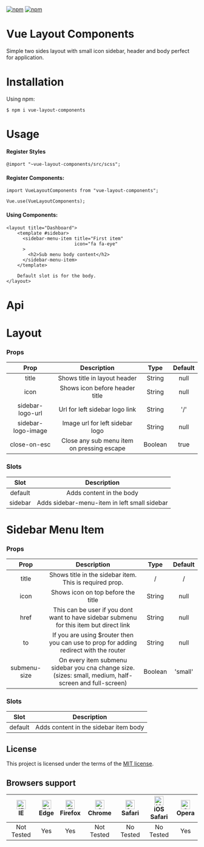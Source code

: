 [![npm](https://img.shields.io/npm/v/vue-layout-components.svg?style=for-the-badge)](https://www.npmjs.com/package/vue-layout-component)
[![npm](https://img.shields.io/npm/l/vue-layout-components.svg?style=for-the-badge)](LICENSE)

# Vue Layout Components
Simple two sides layout with small icon sidebar, header and body perfect for application.

# Installation

Using npm:
```shell
$ npm i vue-layout-components
```

# Usage
#### Register Styles
```shell
@import "~vue-layout-components/src/scss";
```
#### Register Components:
```shell
import VueLayoutComponents from "vue-layout-components";

Vue.use(VueLayoutComponents);
```
#### Using Components:
```shell
<layout title="Dashboard">
    <template #sidebar>
      <sidebar-menu-item title="First item"
                         icon="fa fa-eye"
      >
        <h2>Sub menu body content</h2>
      </sidebar-menu-item>
    </template>

    Default slot is for the body.
</layout>
```

# Api

# Layout
### Props
| Prop   |      Description      | Type | Default |
|:----------:|:-------------:|:-------------:|:-------------:|
| title |  Shows title in layout header | String | null |
| icon |    Shows icon before header title  | String | null |
| sidebar-logo-url | Url for left sidebar logo link | String | '/' |
| sidebar-logo-image | Image url for left sidebar logo | String | null |
| close-on-esc | Close any sub menu item on pressing escape | Boolean | true |
  
### Slots
| Slot   |      Description      |
|:----------:|:-------------:|
| default |  Adds content in the body |
| sidebar | Adds sidebar-menu-item in left small sidebar |

# Sidebar Menu Item
### Props
| Prop   |      Description      | Type | Default |
|:----------:|:-------------:|:-------------:|:-------------:|
| title |  Shows title in the sidebar item. This is required prop. | / | / |
| icon |    Shows icon on top before the title  | String | null |
| href | This can be user if you dont want to have sidebar submenu for this item but direct link | String | null |
| to | If you are using $router then you can use to prop for adding redirect with the router | String | null |
| submenu-size | On every item submenu sidebar you cna change size. (sizes: small, medium, half-screen and full-screen) | Boolean | 'small' |
### Slots
| Slot   |      Description      |
|:----------:|:-------------:|
| default |  Adds content in the sidebar item body |

## License

This project is licensed under the terms of the [MIT license](LICENSE).

## Browsers support

| <img src="https://www.freepnglogos.com/uploads/internet-explorer-png-logo/file-internet-explorer-9-icon-svg--wikimedia-commons-10.png" alt="IE" width="24px" height="24px" /> <br/> IE | <img src="https://raw.githubusercontent.com/alrra/browser-logos/master/src/edge/edge_48x48.png" alt="Edge" width="24px" height="24px" /></br> Edge | <img src="https://raw.githubusercontent.com/alrra/browser-logos/master/src/firefox/firefox_48x48.png" alt="Firefox" width="24px" height="24px" /></br>Firefox | <img src="https://raw.githubusercontent.com/alrra/browser-logos/master/src/chrome/chrome_48x48.png" alt="Chrome" width="24px" height="24px" /></br>Chrome | <img src="https://raw.githubusercontent.com/alrra/browser-logos/master/src/safari/safari_48x48.png" alt="Safari" width="24px" height="24px" /></br>Safari | <img src="https://raw.githubusercontent.com/alrra/browser-logos/master/src/safari-ios/safari-ios_48x48.png" alt="iOS Safari" width="24px" height="24px" /></br>iOS Safari | <img src="https://raw.githubusercontent.com/alrra/browser-logos/master/src/opera/opera_48x48.png" alt="Opera" width="24px" height="24px" /></br>Opera |
|:---------:|:---------:|:---------:|:---------:|:---------:|:---------:|:---------:|
| Not Tested| Yes | Yes | Not Tested | No Tested | No Tested | Yes